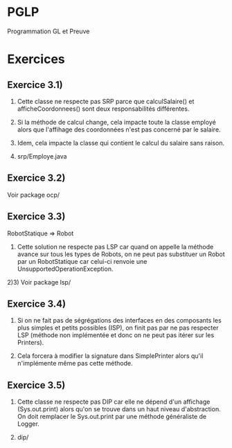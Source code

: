 # PGLP
Programmation GL et Preuve

# Exercices
## Exercice 3.1)
1) Cette classe ne respecte pas SRP parce que calculSalaire() et afficheCoordonnees() sont deux responsabilités différentes.

2) Si la méthode de calcul change, cela impacte toute la classe employé alors que l'affihage des coordonnées n'est pas concerné par le salaire.

3) Idem, cela impacte la classe qui contient le calcul du salaire sans raison.

4) srp/Employe.java

## Exercice 3.2)
Voir package ocp/

## Exercice 3.3)
RobotStatique => Robot

1) Cette solution ne respecte pas LSP car quand on appelle la méthode avance sur tous les types de Robots, on ne peut pas substituer un Robot par un RobotStatique car celui-ci renvoie une UnsupportedOperationException.

2)3) Voir package lsp/

## Exercice 3.4)
1) Si on ne fait pas de ségrégations des interfaces en des composants les plus simples et petits possibles (ISP), on finit pas par ne pas respecter LSP (méthode non implémentée et donc on ne peut 
pas itérer sur les Printers).
	
2) Cela forcera à modifier la signature dans SimplePrinter alors qu'il n'implémente même pas cette méthode.

## Exercice 3.5)
1) Cette classe ne respecte pas DIP car elle ne dépend d'un affichage (Sys.out.print) alors qu'on se trouve dans un haut niveau d'abstraction. On doit remplacer le Sys.out.print par une méthode généraliste de Logger.

2) dip/

